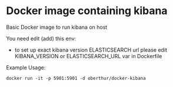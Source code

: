 # Docker image containing kibana

Basic Docker image to run kibana on host

You need edit (add) this env:
- to set up exact kibana version ELASTICSEARCH url please edit KIBANA_VERSION or ELASTICSEARCH_URL var in Dockerfile

Example Usage: 
```
docker run -it -p 5901:5901 -d oberthur/docker-kibana

```
